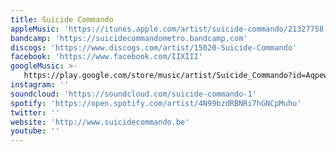 ```yaml
---
title: Suicide Commando
appleMusic: 'https://itunes.apple.com/artist/suicide-commando/21327758'
bandcamp: 'https://suicidecommandometro.bandcamp.com'
discogs: 'https://www.discogs.com/artist/15020-Suicide-Commando'
facebook: 'https://www.facebook.com/IIXIII'
googleMusic: >-
   https://play.google.com/store/music/artist/Suicide_Commando?id=Aqpewiflclt2yuzxc77anrj22am
instagram: ''
soundcloud: 'https://soundcloud.com/suicide-commando-1'
spotify: 'https://open.spotify.com/artist/4N99bzdRBNRi7hGNCpMuhu'
twitter: ''
website: 'http://www.suicidecommando.be'
youtube: ''
---
```

